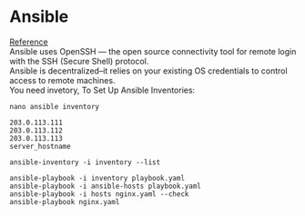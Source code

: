 # Ansible
[Reference](https://docs.ansible.com/ansible/latest/index.html)<br/>
Ansible uses OpenSSH — the open source connectivity tool for remote login with the SSH (Secure Shell) protocol.<br/>
Ansible is decentralized–it relies on your existing OS credentials to control access to remote machines.<br>
You need invetory, To Set Up Ansible Inventories:<br/>
```
nano ansible inventory
```
```
203.0.113.111
203.0.113.112
203.0.113.113
server_hostname
```
```
ansible-inventory -i inventory --list
```
```
ansible-playbook -i inventory playbook.yaml
ansible-playbook -i ansible-hosts playbook.yaml
ansible-playbook -i hosts nginx.yaml --check 
ansible-playbook nginx.yaml
```


